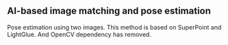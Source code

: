 ## AI-based image matching and pose estimation

Pose estimation using two images. This method is based on SuperPoint and LightGlue. And OpenCV dependency has removed.
